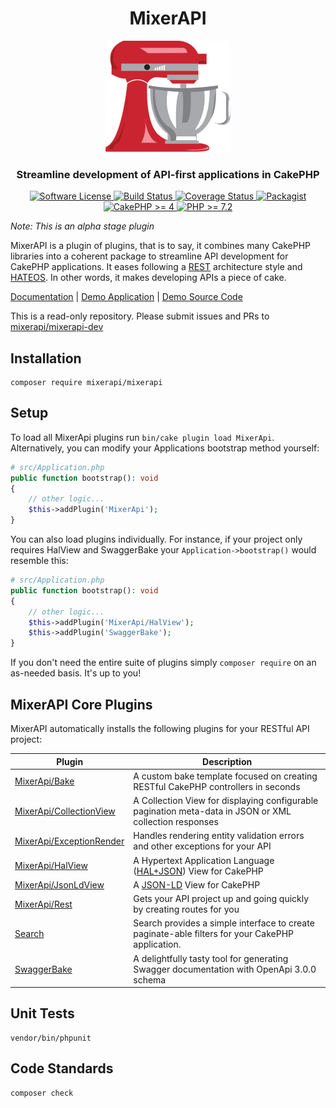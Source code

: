 <h1 align="center">
  MixerAPI
</h1>
<p align="center">
  <a href="http://mixerapi.com/">
    <img alt="MixerAPI" src="mixer-api-200x-178x.png" />
  </a>
</p>
<h3 align="center">
  Streamline development of API-first applications in CakePHP
</h3>
<p align="center">
    <a href="LICENSE.txt" target="_blank">
        <img alt="Software License" src="https://img.shields.io/badge/license-MIT-brightgreen.svg?style=flat-square">
    </a>
    <a href="https://travis-ci.org/mixerapi/mixerapi" target="_blank">
        <img alt="Build Status" src="https://travis-ci.org/mixerapi/mixerapi.svg?branch=master">
    </a>
    <a href="https://coveralls.io/github/mixerapi/mixerapi?branch=master" target="_blank">
        <img alt="Coverage Status" src="https://coveralls.io/repos/github/mixerapi/mixerapi/badge.svg?branch=master">
    </a>
    <a href="https://packagist.org/packages/mixerapi/mixerapi" target="_blank">
        <img alt="Packagist" src="https://img.shields.io/packagist/v/mixerapi/mixerapi.svg?style=flat-square">
    </a>
    <a href="https://book.cakephp.org/4/en/index.html">
        <img alt="CakePHP >= 4" src="https://img.shields.io/badge/cakephp-%3E%3D%204.0-red?logo=cakephp">
    </a>
    <a href="https://php.net/" target="_blank">
        <img alt="PHP >= 7.2" src="https://img.shields.io/badge/php-%3E%3D%207.2-8892BF.svg?logo=php">
    </a>
</p>

*Note: This is an alpha stage plugin*

MixerAPI is a plugin of plugins, that is to say, it combines many CakePHP libraries into a coherent package to
streamline API development for CakePHP applications. It eases following a [REST](https://restfulapi.net)
architecture style and [HATEOS](https://restfulapi.net/hateoas/). In other words, it makes developing APIs a piece
of cake.

[Documentation](https://mixerapi.com) |
[Demo Application](https://demo.mixerapi.com) |
[Demo Source Code](https://github.com/mixerapi/demo)

This is a read-only repository. Please submit issues and PRs to
[mixerapi/mixerapi-dev](https://github.com/mixerapi/mixerapi-dev)

## Installation

```console
composer require mixerapi/mixerapi
```

## Setup

To load all MixerApi plugins run `bin/cake plugin load MixerApi`. Alternatively, you can modify your Applications
bootstrap method yourself:

```php
# src/Application.php
public function bootstrap(): void
{
    // other logic...
    $this->addPlugin('MixerApi');
}
```

You can also load plugins individually. For instance, if your project only requires HalView and SwaggerBake your
`Application->bootstrap()` would resemble this:

```php
# src/Application.php
public function bootstrap(): void
{
    // other logic...
    $this->addPlugin('MixerApi/HalView');
    $this->addPlugin('SwaggerBake');
}
```

If you don't need the entire suite of plugins simply `composer require` on an as-needed basis. It's up to you!

## MixerAPI Core Plugins

MixerAPI automatically installs the following plugins for your RESTful API project:

| Plugin | Description |
| ------------- | ------------- |
| [MixerApi/Bake](https://github.com/mixerapi/bake) | A custom bake template focused on creating RESTful CakePHP controllers in seconds |
| [MixerApi/CollectionView](https://github.com/mixerapi/collection-view) | A Collection View for displaying configurable pagination meta-data in JSON or XML collection responses |
| [MixerApi/ExceptionRender](https://github.com/mixerapi/exception-render) | Handles rendering entity validation errors and other exceptions for your API |
| [MixerApi/HalView](https://github.com/mixerapi/hal-view) | A Hypertext Application Language ([HAL+JSON](http://stateless.co/hal_specification.html)) View for CakePHP |
| [MixerApi/JsonLdView](https://github.com/mixerapi/json-ld-view) | A [JSON-LD](https://json-ld.org/) View for CakePHP |
| [MixerApi/Rest](https://github.com/mixerapi/rest) | Gets your API project up and going quickly by creating routes for you |
| [Search](https://github.com/FriendsOfCake/search) | Search provides a simple interface to create paginate-able filters for your CakePHP application. |
| [SwaggerBake](https://github.com/cnizzardini/cakephp-swagger-bake) | A delightfully tasty tool for generating Swagger documentation with OpenApi 3.0.0 schema |

## Unit Tests

```console
vendor/bin/phpunit
```

## Code Standards

```console
composer check
```
